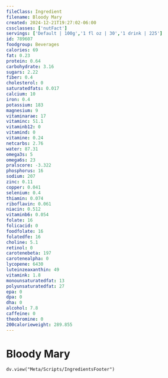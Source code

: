 ```yaml
---
fileClass: Ingredient
filename: Bloody Mary
created: 2024-12-21T19:27:02-06:00
cssclasses: ['nutFact']
servings: ['Default | 100g','1 fl oz | 30','1 drink | 225']
id: 789607
foodgroup: Beverages
calories: 69
fat: 0.23
protein: 0.64
carbohydrate: 3.16
sugars: 2.22
fiber: 0.4
cholesterol: 0
saturatedfats: 0.017
calcium: 10
iron: 0.4
potassium: 183
magnesium: 9
vitaminarae: 17
vitaminc: 51.1
vitaminb12: 0
vitamind: 0
vitamine: 0.24
netcarbs: 2.76
water: 87.31
omega3s: 5
omega6s: 23
pralscore: -3.322
phosphorus: 16
sodium: 207
zinc: 0.11
copper: 0.041
selenium: 0.4
thiamin: 0.074
riboflavin: 0.061
niacin: 0.512
vitaminb6: 0.054
folate: 16
folicacid: 0
foodfolate: 16
folatedfe: 16
choline: 5.1
retinol: 0
carotenebeta: 197
carotenealpha: 0
lycopene: 6430
luteinzeaxanthin: 49
vitamink: 1.8
monounsaturatedfat: 13
polyunsaturatedfat: 27
epa: 0
dpa: 0
dha: 0
alcohol: 7.8
caffeine: 0
theobromine: 0
200calorieweight: 289.855
---
```


# Bloody Mary

```dataviewjs
dv.view("Meta/Scripts/IngredientsFooter")
```